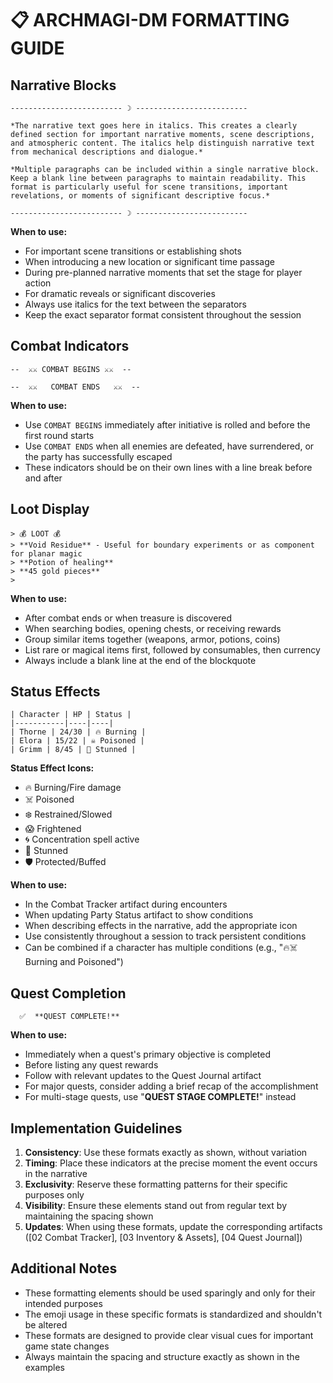# 📋 ARCHMAGI-DM FORMATTING GUIDE

## Narrative Blocks

```
------------------------- ☽ -------------------------

*The narrative text goes here in italics. This creates a clearly defined section for important narrative moments, scene descriptions, and atmospheric content. The italics help distinguish narrative text from mechanical descriptions and dialogue.*

*Multiple paragraphs can be included within a single narrative block. Keep a blank line between paragraphs to maintain readability. This format is particularly useful for scene transitions, important revelations, or moments of significant descriptive focus.*

------------------------- ☽ -------------------------
```

**When to use:**
- For important scene transitions or establishing shots
- When introducing a new location or significant time passage
- During pre-planned narrative moments that set the stage for player action
- For dramatic reveals or significant discoveries
- Always use italics for the text between the separators
- Keep the exact separator format consistent throughout the session

## Combat Indicators

```
--  ⚔️⚔️ COMBAT BEGINS ⚔️⚔️  --

--  ⚔️⚔️   COMBAT ENDS   ⚔️⚔️  --
```

**When to use:**
- Use `COMBAT BEGINS` immediately after initiative is rolled and before the first round starts
- Use `COMBAT ENDS` when all enemies are defeated, have surrendered, or the party has successfully escaped
- These indicators should be on their own lines with a line break before and after

## Loot Display

```
> 💰 LOOT 💰
> **Void Residue** - Useful for boundary experiments or as component for planar magic
> **Potion of healing**
> **45 gold pieces**
>
```

**When to use:**
- After combat ends or when treasure is discovered
- When searching bodies, opening chests, or receiving rewards
- Group similar items together (weapons, armor, potions, coins)
- List rare or magical items first, followed by consumables, then currency
- Always include a blank line at the end of the blockquote

## Status Effects

```
| Character | HP | Status |
|-----------|----|----|
| Thorne | 24/30 | 🔥 Burning |
| Elora | 15/22 | ☠️ Poisoned |
| Grimm | 8/45 | 💫 Stunned |
```

**Status Effect Icons:**
* 🔥 Burning/Fire damage
* ☠️ Poisoned
* ❄️ Restrained/Slowed
* 😱 Frightened
* 🌀 Concentration spell active
* 💫 Stunned
* 🛡️ Protected/Buffed

**When to use:**
- In the Combat Tracker artifact during encounters
- When updating Party Status artifact to show conditions
- When describing effects in the narrative, add the appropriate icon
- Use consistently throughout a session to track persistent conditions
- Can be combined if a character has multiple conditions (e.g., "🔥☠️ Burning and Poisoned")

## Quest Completion

```
  ✅  **QUEST COMPLETE!**
```

**When to use:**
- Immediately when a quest's primary objective is completed
- Before listing any quest rewards
- Follow with relevant updates to the Quest Journal artifact
- For major quests, consider adding a brief recap of the accomplishment
- For multi-stage quests, use "**QUEST STAGE COMPLETE!**" instead

## Implementation Guidelines

1. **Consistency**: Use these formats exactly as shown, without variation
2. **Timing**: Place these indicators at the precise moment the event occurs in the narrative
3. **Exclusivity**: Reserve these formatting patterns for their specific purposes only
4. **Visibility**: Ensure these elements stand out from regular text by maintaining the spacing shown
5. **Updates**: When using these formats, update the corresponding artifacts ([02 Combat Tracker], [03 Inventory & Assets], [04 Quest Journal])

## Additional Notes

- These formatting elements should be used sparingly and only for their intended purposes
- The emoji usage in these specific formats is standardized and shouldn't be altered
- These formats are designed to provide clear visual cues for important game state changes
- Always maintain the spacing and structure exactly as shown in the examples